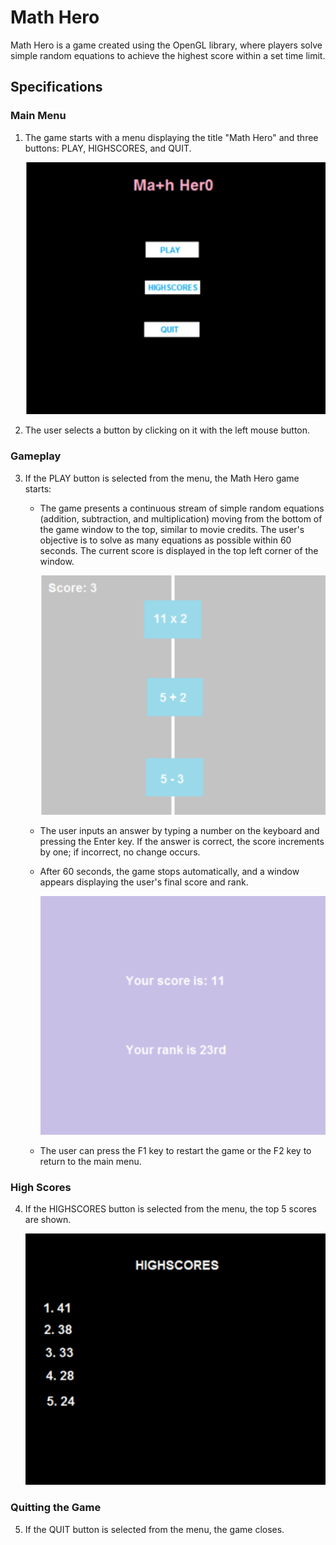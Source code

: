 # Math Hero

Math Hero is a game created using the OpenGL library, where players solve simple random equations to achieve the highest score within a set time limit.

## Specifications

### Main Menu

1. The game starts with a menu displaying the title "Math Hero" and three buttons: PLAY, HIGHSCORES, and QUIT.
   
   <img src="1.png" alt="Menu" width="500px">
   

2. The user selects a button by clicking on it with the left mouse button.

### Gameplay

3. If the PLAY button is selected from the menu, the Math Hero game starts:
   - The game presents a continuous stream of simple random equations (addition, subtraction, and multiplication) moving from the bottom of the game window to the top, similar to movie credits. The user's objective is to solve as many equations as possible within 60 seconds. The current score is displayed in the top left corner of the window.

      <img src="2.png" alt="Menu" width="500px">

   - The user inputs an answer by typing a number on the keyboard and pressing the Enter key. If the answer is correct, the score increments by one; if incorrect, no change occurs.
   - After 60 seconds, the game stops automatically, and a window appears displaying the user's final score and rank.

      
      <img src="3.png" alt="Menu" width="500px">

   - The user can press the F1 key to restart the game or the F2 key to return to the main menu.

### High Scores

4. If the HIGHSCORES button is selected from the menu, the top 5 scores are shown.

   
   <img src="4.png" alt="Menu" width="500px">

### Quitting the Game

5. If the QUIT button is selected from the menu, the game closes.

